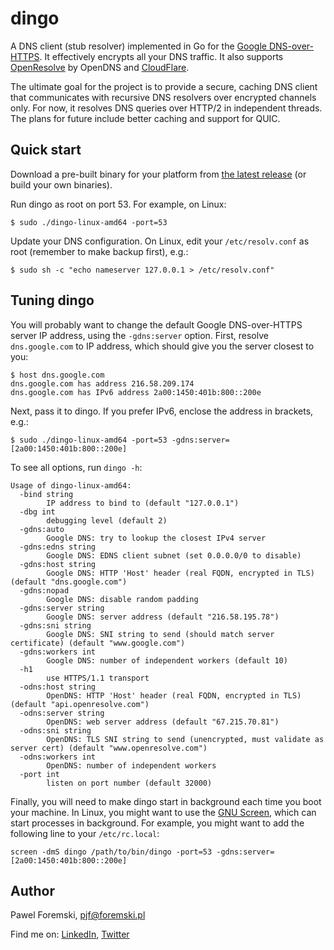 # dingo
A DNS client (stub resolver) implemented in Go for the [Google
DNS-over-HTTPS](https://developers.google.com/speed/public-dns/docs/dns-over-https).
It effectively encrypts all your DNS traffic. It also supports
[OpenResolve](https://www.openresolve.com/) by OpenDNS and
[CloudFlare](https://developers.cloudflare.com/1.1.1.1/dns-over-https/request-structure/).

The ultimate goal for the project is to provide a secure, caching DNS client that
communicates with recursive DNS resolvers over encrypted channels only. For now,
it resolves DNS queries over HTTP/2 in independent threads. The plans for
future include better caching and support for QUIC.

## Quick start

Download a pre-built binary for your platform from [the latest
release](https://github.com/pforemski/dingo/releases/latest) (or build your own binaries).

Run dingo as root on port 53. For example, on Linux:
```
$ sudo ./dingo-linux-amd64 -port=53
```

Update your DNS configuration. On Linux, edit your `/etc/resolv.conf` as root (remember to
make backup first), e.g.:
```
$ sudo sh -c "echo nameserver 127.0.0.1 > /etc/resolv.conf"
```

## Tuning dingo

You will probably want to change the default Google DNS-over-HTTPS server IP address, using the
`-gdns:server` option. First, resolve `dns.google.com` to IP address, which should give you the
server closest to you:
```
$ host dns.google.com
dns.google.com has address 216.58.209.174
dns.google.com has IPv6 address 2a00:1450:401b:800::200e
```

Next, pass it to dingo. If you prefer IPv6, enclose the address in brackets, e.g.:
```
$ sudo ./dingo-linux-amd64 -port=53 -gdns:server=[2a00:1450:401b:800::200e]
```

To see all options, run `dingo -h`:
```
Usage of dingo-linux-amd64:
  -bind string
    	IP address to bind to (default "127.0.0.1")
  -dbg int
    	debugging level (default 2)
  -gdns:auto
    	Google DNS: try to lookup the closest IPv4 server
  -gdns:edns string
    	Google DNS: EDNS client subnet (set 0.0.0.0/0 to disable)
  -gdns:host string
    	Google DNS: HTTP 'Host' header (real FQDN, encrypted in TLS) (default "dns.google.com")
  -gdns:nopad
    	Google DNS: disable random padding
  -gdns:server string
    	Google DNS: server address (default "216.58.195.78")
  -gdns:sni string
    	Google DNS: SNI string to send (should match server certificate) (default "www.google.com")
  -gdns:workers int
    	Google DNS: number of independent workers (default 10)
  -h1
    	use HTTPS/1.1 transport
  -odns:host string
    	OpenDNS: HTTP 'Host' header (real FQDN, encrypted in TLS) (default "api.openresolve.com")
  -odns:server string
    	OpenDNS: web server address (default "67.215.70.81")
  -odns:sni string
    	OpenDNS: TLS SNI string to send (unencrypted, must validate as server cert) (default "www.openresolve.com")
  -odns:workers int
    	OpenDNS: number of independent workers
  -port int
    	listen on port number (default 32000)

```

Finally, you will need to make dingo start in background each time you boot your machine. In Linux,
you might want to use the [GNU Screen](https://en.wikipedia.org/wiki/GNU_Screen), which can start
processes in background. For example, you might want to add the following line to your
`/etc/rc.local`:
```
screen -dmS dingo /path/to/bin/dingo -port=53 -gdns:server=[2a00:1450:401b:800::200e]
```

## Author

Pawel Foremski, [pjf@foremski.pl](mailto:pjf@foremski.pl)

Find me on: [LinkedIn](https://www.linkedin.com/in/pforemski),
[Twitter](https://twitter.com/pforemski)
